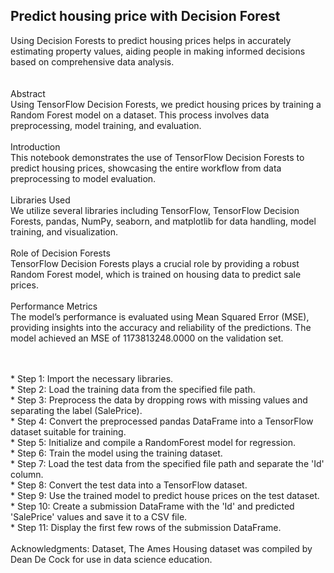 ## Predict housing price with Decision Forest<br>
Using Decision Forests to predict housing prices helps in accurately estimating property values, aiding people in making informed decisions based on comprehensive data analysis.<br>
<br>
<br>
Abstract<br>
Using TensorFlow Decision Forests, we predict housing prices by training a Random Forest model on a dataset. This process involves data preprocessing, model training, and evaluation.
<br>
<br>
Introduction<br>
This notebook demonstrates the use of TensorFlow Decision Forests to predict housing prices, showcasing the entire workflow from data preprocessing to model evaluation.
<br>
<br>
Libraries Used<br>
We utilize several libraries including TensorFlow, TensorFlow Decision Forests, pandas, NumPy, seaborn, and matplotlib for data handling, model training, and visualization.
<br>
<br>
Role of Decision Forests<br>
TensorFlow Decision Forests plays a crucial role by providing a robust Random Forest model, which is trained on housing data to predict sale prices.
<br>
<br>
Performance Metrics<br>
The model’s performance is evaluated using Mean Squared Error (MSE), providing insights into the accuracy and reliability of the predictions. The model achieved an MSE of 1173813248.0000 on the validation set.
<br>
<br>




<br>
* Step 1: Import the necessary libraries.<br>
* Step 2: Load the training data from the specified file path.<br>
* Step 3: Preprocess the data by dropping rows with missing values and separating the label (SalePrice).<br>
* Step 4: Convert the preprocessed pandas DataFrame into a TensorFlow dataset suitable for training.<br>
* Step 5: Initialize and compile a RandomForest model for regression.<br>
* Step 6: Train the model using the training dataset.<br>
* Step 7: Load the test data from the specified file path and separate the 'Id' column.<br>
* Step 8: Convert the test data into a TensorFlow dataset.<br>
* Step 9: Use the trained model to predict house prices on the test dataset.<br>
* Step 10: Create a submission DataFrame with the 'Id' and predicted 'SalePrice' values and save it to a CSV file.<br>
* Step 11: Display the first few rows of the submission DataFrame.<br>
<br>
Acknowledgments: Dataset, The Ames Housing dataset was compiled by Dean De Cock for use in data science education.  <br>
